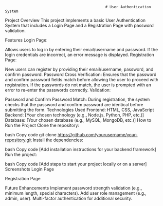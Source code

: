                                                   # User Authentication System

Project Overview
This project implements a basic User Authentication System that includes a Login Page and a Registration Page with password validation.

Features
Login Page:

Allows users to log in by entering their email/username and password.
If the login credentials are incorrect, an error message is displayed.
Registration Page:

New users can register by providing their email/username, password, and confirm password.
Password Cross Verification: Ensures that the password and confirm password fields match before allowing the user to proceed with registration.
If the passwords do not match, the user is prompted with an error to re-enter the passwords correctly.
Validation:

Password and Confirm Password Match: During registration, the system checks that the password and confirm password are identical before submitting the form.
Technologies Used
Frontend: HTML, CSS, JavaScript
Backend: [Your chosen technology (e.g., Node.js, Python, PHP, etc.)]
Database: [Your chosen database (e.g., MySQL, MongoDB, etc.)]
How to Run the Project
Clone the repository:

bash
Copy code
git clone https://github.com/yourusername/your-repository.git
Install the dependencies:

bash
Copy code
[Add installation instructions for your backend framework]
Run the project:

bash
Copy code
[Add steps to start your project locally or on a server]
Screenshots
Login Page

Registration Page

Future Enhancements
Implement password strength validation (e.g., minimum length, special characters).
Add user role management (e.g., admin, user).
Multi-factor authentication for additional security.
